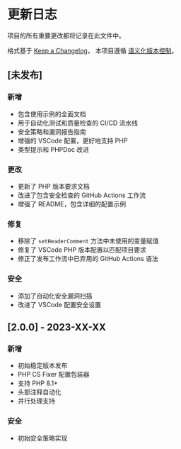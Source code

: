 # 更新日志

项目的所有重要更改都将记录在此文件中。

格式基于 [Keep a Changelog](https://keepachangelog.com/en/1.0.0/)，
本项目遵循 [语义化版本控制](https://semver.org/spec/v2.0.0.html)。

## [未发布]

### 新增
- 包含使用示例的全面文档
- 用于自动化测试和质量检查的 CI/CD 流水线
- 安全策略和漏洞报告指南
- 增强的 VSCode 配置，更好地支持 PHP
- 类型提示和 PHPDoc 改进

### 更改
- 更新了 PHP 版本要求文档
- 改进了包含安全检查的 GitHub Actions 工作流
- 增强了 README，包含详细的配置示例

### 修复
- 移除了 `setHeaderComment` 方法中未使用的变量赋值
- 修复了 VSCode PHP 版本配置以匹配项目要求
- 修正了发布工作流中已弃用的 GitHub Actions 语法

### 安全
- 添加了自动化安全漏洞扫描
- 改进了 VSCode 配置安全设置

## [2.0.0] - 2023-XX-XX

### 新增
- 初始稳定版本发布
- PHP CS Fixer 配置包装器
- 支持 PHP 8.1+
- 头部注释自动化
- 并行处理支持

### 安全
- 初始安全策略实现